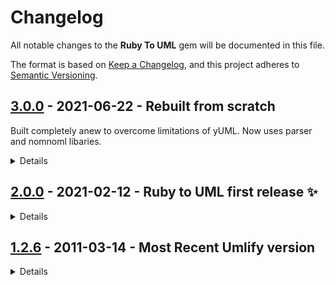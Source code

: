 # Changelog

All notable changes to the **Ruby To UML** gem will be documented in this file.

The format is based on [Keep a Changelog](https://keepachangelog.com/en/1.0.0/),
and this project adheres to [Semantic Versioning](https://semver.org/spec/v2.0.0.html).

## [3.0.0] - 2021-06-22 - Rebuilt from scratch

Built completely anew to overcome limitations of yUML. Now uses parser and nomnoml libaries.

<details>

### Added

- **[New feature]** Diagram shows classes with instance variables, instance methods and singleton methods
- **[New feature]** Diagram shows modules with instance methods and singleton methods
- **[New feature]** Instance methods are marked public, private or protected using "+", "-" and "#" symbols respectively
- **[New feature]** Diagram show relationships between different classes or classes and modules in particular inheritence, includes, extends and prepends

</details>

## [2.0.0] - 2021-02-12 - Ruby to UML first release ✨

<details>

### Added

- **[New feature]** Added option to specify directory to create a diagram for all ruby files in project. It works recursively, so reads files from all children directories too. The ability to specify a single file remains.

### Changed

- **(Breaking)** Flag to output diagram link was changed to '--link' and 'l'. Used to be '--html' and '-h'. Also, only outputs link and doesn't save diagram if link mode is enabled.

</details>

## [1.2.6] - 2011-03-14 - Most Recent Umlify version

<details>

- Umlify was forked from here. It supported features like:
  * Guess the types of the instance variables (smart mode)
  * Inheritance
  * Associations (see "How to add associations to a diagram")
  * Mthods and instance variables

</details>

[3.0.0]: https://github.com/iulspop/ruby_to_uml/compare/
[2.0.0]: https://github.com/iulspop/ruby_to_uml_old/compare/a9022cb84fbefa54eb2e659ed2f1dd314113b8be...v2.0.0
[1.2.6]: https://github.com/iulspop/ruby_to_uml_old/commit/a9022cb84fbefa54eb2e659ed2f1dd314113b8be